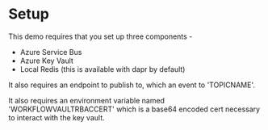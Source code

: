 # Setup
This demo requires that you set up three components - 
- Azure Service Bus
- Azure Key Vault
- Local Redis (this is available with dapr by default)

It also requires an endpoint to publish to, which an event to 'TOPICNAME'.

It also requires an environment variable named 'WORKFLOWVAULTRBACCERT' which is a base64 encoded cert necessary to interact with the key vault.